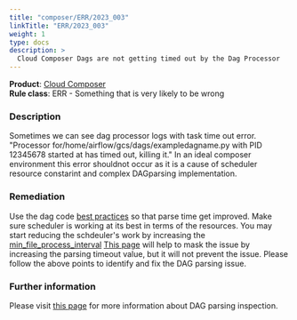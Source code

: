 ```yaml
---
title: "composer/ERR/2023_003"
linkTitle: "ERR/2023_003"
weight: 1
type: docs
description: >
  Cloud Composer Dags are not getting timed out by the Dag Processor
---
```


**Product**: [Cloud Composer](https://cloud.google.com/composer)\
**Rule class**: ERR - Something that is very likely to be wrong

### Description

Sometimes we can see dag processor logs with task time out error. "Processor
for/home/airflow/gcs/dags/exampledagname.py with PID 12345678 started at
<DataTime>has timed out, killing it." In an ideal composer environment this
error shouldnot occur as it is a cause of scheduler resource constarint and
complex DAGparsing implementation.

### Remediation
Use the dag code [best practices](https://airflow.apache.org/docs/apache-airflow/stable/best-practices.html#top-level-python-code) so that parse time get improved.
Make sure scheduler is working at its best in terms of the resources.
You may start reducing the schdeuler's work by increasing the [min_file_process_interval](https://airflow.apache.org/docs/apache-airflow/stable/configurations-ref.html#min-file-process-interval)
[This page](https://cloud.google.com/composer/docs/composer-2/troubleshooting-dags#dag-processor) will help to mask the issue by increasing the parsing timeout value, but it will not prevent the issue. Please follow the above points to identify and fix the DAG parsing issue.


### Further information
Please visit [this page](https://cloud.google.com/composer/docs/composer-2/troubleshooting-scheduling#inspect-dag-processor-logs) for more information about DAG parsing inspection.
